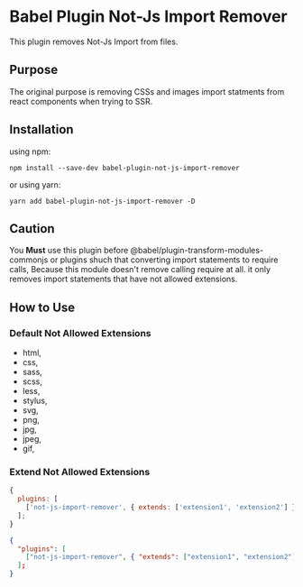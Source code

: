 # Babel Plugin Not-Js Import Remover

This plugin removes Not-Js Import from files.

## Purpose

The original purpose is removing CSSs and images import statments from react components when trying to SSR.

## Installation

using npm:

`npm install --save-dev babel-plugin-not-js-import-remover`

or using yarn:

`yarn add babel-plugin-not-js-import-remover -D`

## Caution

You **Must** use this plugin before @babel/plugin-transform-modules-commonjs or plugins shuch that converting import statements to require calls,
Because this module doesn't remove calling require at all. it only removes import statements that have not allowed extensions.

## How to Use

### Default Not Allowed Extensions

- html,
- css,
- sass,
- scss,
- less,
- stylus,
- svg,
- png,
- jpg,
- jpeg,
- gif,

### Extend Not Allowed Extensions

```javascript
{
  plugins: [
    ['not-js-import-remover', { extends: ['extension1', 'extension2'] }],
  ];
}
```

```json
{
  "plugins": [
    ["not-js-import-remover", { "extends": ["extension1", "extension2"] }],
  ];
}
```
